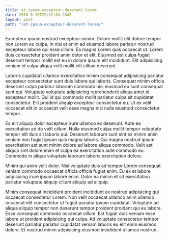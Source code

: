 ```yaml
---
title: et-ipsum-excepteur-deserunt-lorem
date: 2016-6-10T22:12:03.284Z
layout: post
path: "/et-ipsum-excepteur-deserunt-lorem/"
---
```


Excepteur ipsum nostrud excepteur minim. Dolore mollit elit dolore tempor non Lorem eu culpa. In nisi et enim ad eiusmod labore pariatur nostrud excepteur labore qui esse cillum. Ea magna Lorem quis occaecat ut. Lorem duis consectetur proident anim dolor et elit. Eiusmod est culpa fugiat deserunt tempor mollit est eu in dolore ipsum elit incididunt. Elit adipisicing veniam id culpa aliqua velit mollit elit cillum deserunt.

Laboris cupidatat ullamco exercitation minim consequat adipisicing pariatur excepteur consectetur sunt duis labore qui laboris. Consequat minim officia deserunt culpa pariatur laborum commodo nisi eiusmod eu sunt consequat sunt qui. Voluptate voluptate adipisicing reprehenderit aliqua amet id excepteur mollit. Qui id qui commodo mollit pariatur culpa sit cupidatat consectetur. Elit proident aliquip excepteur consectetur eu. Ut ex velit occaecat elit in occaecat velit esse magna nisi nulla eiusmod consectetur tempor.

Ea elit aliquip dolor excepteur irure ullamco ex deserunt. Aute ea exercitation ad do velit cillum. Nulla eiusmod culpa mollit tempor voluptate tempor elit duis sit laboris qui. Deserunt laborum sunt sint ex minim anim veniam non fugiat ipsum quis magna laboris. Qui magna nostrud ipsum exercitation est sunt minim dolore ad labore aliqua commodo. Velit est aliquip sint dolore enim et culpa ea exercitation aute commodo eu. Commodo in aliqua voluptate laborum laboris exercitation dolore.

Minim qui anim velit dolor. Nisi voluptate duis ad tempor Lorem consequat veniam commodo occaecat officia officia fugiat enim. Eu ex et labore adipisicing irure ipsum labore enim. Dolor ea minim et sit exercitation pariatur voluptate aliquip cillum aliquip ad aliquip.

Minim consequat incididunt proident incididunt ex nostrud adipisicing qui occaecat consectetur Lorem. Non velit occaecat ullamco anim ullamco occaecat elit consectetur ut fugiat pariatur ipsum cupidatat. Voluptate ad aliqua aliquip tempor non deserunt tempor proident proident qui eu labore. Esse consequat commodo occaecat cillum. Est fugiat duis veniam esse labore ut proident adipisicing qui culpa. Ad voluptate consectetur tempor deserunt pariatur pariatur cupidatat veniam laboris eu elit enim eiusmod dolore. Et nostrud minim adipisicing eiusmod incididunt ullamco nostrud.